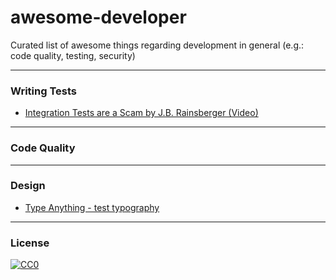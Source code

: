 # awesome-developer
Curated list of awesome things regarding development in general (e.g.: code quality, testing, security) 

---
### Writing Tests
* [Integration Tests are a Scam by J.B. Rainsberger (Video)](https://www.infoq.com/presentations/integration-tests-scam)

---
### Code Quality

---
### Design
* [Type Anything - test typography](https://typeanything.io)


---
### License
[![CC0](http://i.creativecommons.org/p/zero/1.0/88x31.png)](http://creativecommons.org/publicdomain/zero/1.0/)